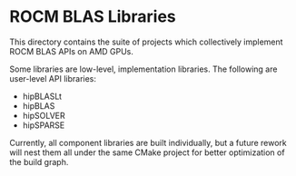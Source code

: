 # ROCM BLAS Libraries

This directory contains the suite of projects which collectively implement
ROCM BLAS APIs on AMD GPUs.

Some libraries are low-level, implementation libraries. The following are
user-level API libraries:

* hipBLASLt
* hipBLAS
* hipSOLVER
* hipSPARSE

Currently, all component libraries are built individually, but a future rework
will nest them all under the same CMake project for better optimization of the
build graph.

